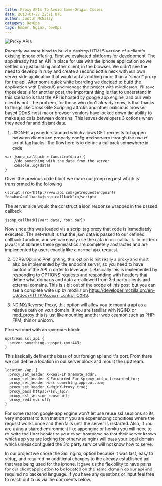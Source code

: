 ```yaml
---
title: Proxy APIs To Avoid Same-Origin Issues
date: 2013-03-27 22:21 UTC
author: Justin McNally
category: DevOps
tags: Ember, Nginx, DevOps
---
```


![Proxy APIs](http://cl.ly/ZiRR/operator.jpg)

Recently we were hired to build a desktop HTML5 version of a client's existing iphone offering. First we evaluated platforms for development. The app already had an API in place for use with the iphone application so we settled on just building another client, in the browser. We didn't see the need to develop in ruby and create a second bottle neck with our own server side application that would act as nothing more than a "smart" proxy for the api. After some quick white boarding we decided to build the application with EmberJS and manage the project with middleman. I'll save those details for another post, the important thing is that to understand in this scenario is that the API is hosted by google app engine, and our web client is not. The problem, for those who don't already know, is that thanks to things like Cross-Site Scripting attacks and other malicious browser based DDoS most major browser vendors have locked down the ability to make ajax calls between domains. This leaves developers 3 options when they need far and distant data.

1. JSON-P, a psuedo-standard which allows GET requests to happen between clients and properly configured servers through the use of script tag hacks. The flow here is to define a callback somewhere in code

```
var jsonp_callback = function(data) {
    //do something with the data from the server
    console.log(data)
}
```

Given the previous code block we make our jsonp request which is transformed to the following

```
<script src="http://www.api.com/getrequestendpoint?foo=bar&callback=jsonp_callback"></script>
```

The server side would the construct a json response wrapped in the passed callback

```
jsonp_callback({var: data, foo: bar})
```

Now since this was loaded via a script tag proxy that code is immediately executed. The net-result is that the json data is passed to our defined callback function, and we can easily use the data in our callback. In modern javascript libraries these gymnastics are completely abstracted and are implemented by users exactly like a normal ajax request.

2) CORS/Options Preflighting, this option is not really a proxy and must also be implemented by the endpoint server, so you need to have control of the API in order to leverage it. Basically this is implemented by responding to OPTIONS requests and responding with headers that define what domains and data are allowed from 3rd party clients and external domains. This is a bit out of the scope of this post, but you can see a complete write up by mozilla on https://developer.mozilla.org/en-US/docs/HTTP/Access_control_CORS.

3) NGINX/Reverse Proxy, this option will allow you to mount a api as a relative path on your domain, if you are familiar with NGINX or mod_proxy this is just like mounting another web deamon such as PHP-FPM, thin or unicorn. 

First we start with an upstream block:

```
upstream ssl_api {
  server something.appspot.com:443;
}
```

This basically defines the base of our foreign api and it's port.
From there we can define a location in our server block and mount the upstream.

```
location /api {
  proxy_set_header X-Real-IP $remote_addr;
  proxy_set_header X-Forwarded-For $proxy_add_x_forwarded_for;
  proxy_set_header Host something.appspot.com;
  proxy_set_header X-NginX-Proxy true;
  proxy_pass https://ssl_api/;
  proxy_ssl_session_reuse off;
  proxy_redirect off;
}
```
For some reason google app engine won't let use reuse ssl sessions so its very important to turn that off if you are experiencing conditions where the request works once and then fails until the server is restarted. Also, if you are using a shared environment like appengine or heroku you will need to re-write the Host header to your exact hostname so that their server knows which app you are looking for, otherwise nginx will pass your local domain which unless configured the 3rd party service will not know how to serve.

In our project we chose the 3rd, nginx, option because it was fast, easy to setup, and required no additional changes to the already established api that was being used for the iphone. It gave us the flexibility to have paths for our client application to be located on the same domain as our api and required no backend language. If you have any questions or input feel free to reach out to us via the comments below.